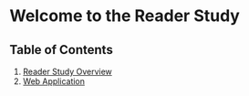 # Welcome to the Reader Study

## Table of Contents
1. [Reader Study Overview](./docs/overview.md)
2. [Web Application](./docs/webapp.md)
    <!-- - [Web Development Frameworks]()
    - [Hosting the application]() -->
<!-- 3. [Learning Management System]()
    - [Learning Tools Interoperability (LTI)]()
        - [Node.js LTI Library]()
    - [Canvas Instructure]() -->


<!-- <table>
<tr><th>Table 1 Heading 1 </th><th>Table 1 Heading 2</th></tr>
<tr><td>

|Table 1| Middle | Table 2|
|--|--|--|
|a| not b|and c |

</td><td>

|b|1|2|3| 
|--|--|--|--|
|a|s|d|f|

</td></tr> </table> -->
